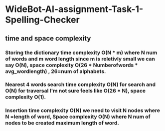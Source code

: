 # WideBot-AI-assignment-Task-1-Spelling-Checker


## time and space complexity
### Storing the dictionary time complexity O(N * m) where N num of words and m word length since m is reletivly small we can say O(N), space complexity  O(26 * Numberofwords * avg_wordlength) , 26=num of alphabets.
   
###  Nearest 4 words search time complexity O(N) for search and O(N) for traversal I'm not sure feels like O(26 * N), space complexity O(1).

### Insertion time complexity O(N) we need to visit N nodes where N =length of word, Space complexity O(N) where N num of nodes to be created maximum length of word.
